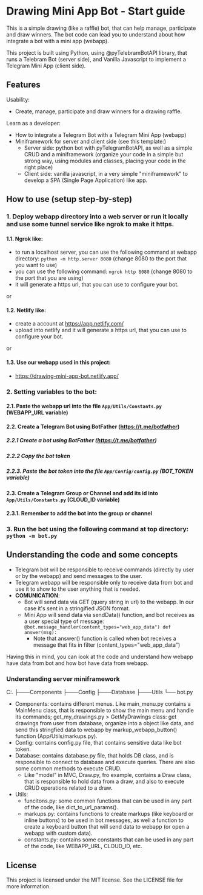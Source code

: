 # Drawing Mini App Bot - Start guide

This is a simple drawing (like a raffle) bot, that can help manage, participate and draw winners.
The bot code can lead you to understand about how integrate a bot with a mini app (webapp).

This project is built using Python, using @pyTelebramBotAPI library, that runs a Telebram Bot (server side), and Vanilla Javascript to implement a Telegram Mini App (client side).

## Features
Usability:
- Create, manage, participate and draw winners for a drawing raffle.

Learn as a developer:
- How to integrate a Telegram Bot with a Telegram Mini App (webapp)
- Miniframework for server and client side (see this template:)
    - Server side: python bot with pyTelegramBotAPI, as well as a simple CRUD and a miniframework (organize your code in a simple but strong way, using modules and classes, placing your code in the right place)
    - Client side: vanilla javascript, in a very simple "miniframework" to develop a SPA (Single Page Application) like app.

## How to use (setup step-by-step)

### 1. Deploy webapp directory into a web server or run it locally and use some tunnel service like ngrok to make it https.

#### 1.1. Ngrok like:
- to run a localhost server, you can use the following command at webapp directory: `python -m http.server 8080` (change 8080 to the port that you want to use)
- you can use the following command: `ngrok http 8080` (change 8080 to the port that you are using)
- it will generate a https url, that you can use to configure your bot.

or

#### 1.2. Netlify like:
- create a account at https://app.netlify.com/
- upload into netlify and it will generate a https url, that you can use to configure your bot.

or

#### 1.3. Use our webapp used in this project:
- https://drawing-mini-app-bot.netlify.app/

### 2. Setting variables to the bot:
#### 2.1. Paste the webapp url into the file `App/Utils/Constants.py` (WEBAPP_URL variable)

#### 2.2. Create a Telegram Bot using BotFather (https://t.me/botfather)
##### 2.2.1 Create a bot using BotFather (https://t.me/botfather)
##### 2.2.2 Copy the bot token
##### 2.2.3. Paste the bot token into the file `App/Config/config.py` (BOT_TOKEN variable)

#### 2.3. Create a Telegram Group or Channel and add its id into `App/Utils/Constants.py` (CLOUD_ID variable)
#### 2.3.1. Remember to add the bot into the group or channel

### 3. Run the bot using the following command at top directory: `python -m bot.py`



## Understanding the code and some concepts

- Telegram bot will be responsible to receive commands (directly by user or by the webapp) and send messages to the user.
- Telegram webapp will be responsible only to receive data from bot and use it to show to the user anything that is needed.
- **COMUNICATION**:
    - Bot will send data via GET (query string in url) to the webapp. In our case it's sent in a stringified JSON format.
    - Mini App will send data via sendData() function, and bot receives as a user special type of message:
`@bot.message_handler(content_types="web_app_data")
    def answer(msg):`
        - Note that answer() function is called when bot receives a message that fits in filter (content_types="web_app_data")

Having this in mind, you can look at the code and understand how webapp have data from bot and how bot have data from webapp.

### Understanding server miniframework

C:.
├───Components
├───Config
├───Database
├───Utils
└── bot.py

- Components: contains different menus. Like main_menu.py contains a MainMenu class, that is responsible to show the main menu and handle its commands; get_my_drawings.py > GetMyDrawings class: get drawings from user from database, organize into a object like data, and send this stringfied data to webapp by markup_webapp_button() function (App/Utils/markups.py).
- Config: contains config.py file, that contains sensitive data like bot token.
- Database: contains database.py file, that holds DB class, and is responsible to connect to database and execute queries. There are also some common methods to execute CRUD.
    - Like "model" in MVC, Draw.py, fro example, contains a Draw class, that is responsible to hold data from a draw, and also to execute CRUD operations related to a draw.
- Utils: 
    - funcitons.py: some common functions that can be used in any part of the code, like dict_to_url_params().
    - markups.py: contains functions to create markups (like keyboard or inline buttons) to be used in bot messages, as well a function to create a keyboard button that will send data to webapp (or open a webapp with custom data).
    - constants.py: contains some constants that can be used in any part of the code, like WEBAPP_URL, CLOUD_ID, etc.


## License
This project is licensed under the MIT license. See the LICENSE file for more information.